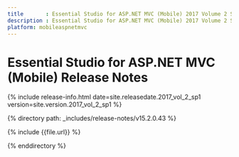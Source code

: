 ```yaml
---
title       : Essential Studio for ASP.NET MVC (Mobile) 2017 Volume 2 Service Pack 1 Release Notes
description : Essential Studio for ASP.NET MVC (Mobile) 2017 Volume 2 Service Pack 1 Release Notes
platform: mobileaspnetmvc
---
```


# Essential Studio for ASP.NET MVC (Mobile) Release Notes

{% include release-info.html date=site.releasedate.2017_vol_2_sp1 version=site.version.2017_vol_2_sp1 %} 

{% directory path: _includes/release-notes/v15.2.0.43 %}

{% include {{file.url}} %}

{% enddirectory %}